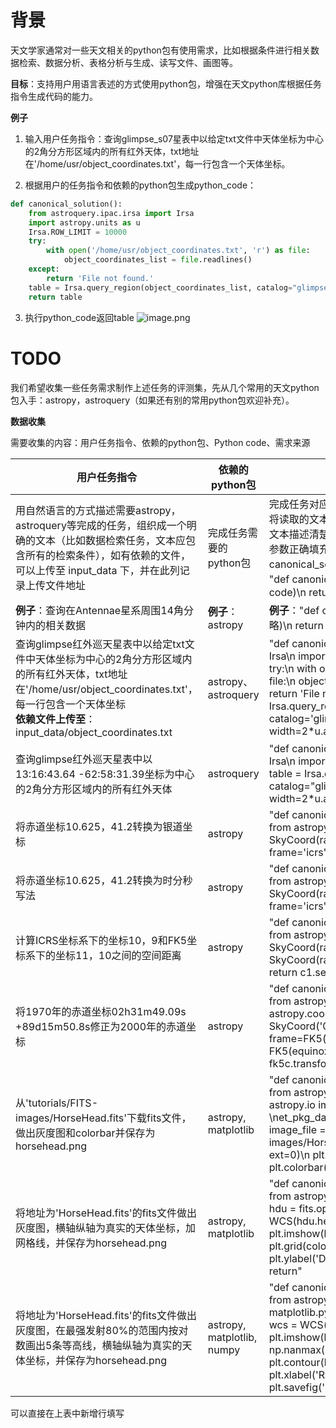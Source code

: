 # 背景

天文学家通常对一些天文相关的python包有使用需求，比如根据条件进行相关数据检索、数据分析、表格分析与生成、读写文件、画图等。

**目标**：支持用户用语言表述的方式使用python包，增强在天文python库根据任务指令生成代码的能力。

**例子**

1. 输入用户任务指令：查询glimpse_s07星表中以给定txt文件中天体坐标为中心的2角分方形区域内的所有红外天体，txt地址在'/home/usr/object_coordinates.txt'，每一行包含一个天体坐标。

2. 根据用户的任务指令和依赖的python包生成python_code：
```python
def canonical_solution():
    from astroquery.ipac.irsa import Irsa
    import astropy.units as u
    Irsa.ROW_LIMIT = 10000
    try:
        with open('/home/usr/object_coordinates.txt', 'r') as file:
            object_coordinates_list = file.readlines()
    except:
        return 'File not found.'
    table = Irsa.query_region(object_coordinates_list, catalog="glimpse_s07", spatial='Box', width=2*u.arcmin).to_pandas()
    return table
```

3. 执行python_code返回table
![image.png](https://cdn.nlark.com/yuque/0/2024/png/29422557/1710900443535-d2185433-0352-4734-a368-7c34a97d16f0.png#averageHue=%23282828&clientId=u153c5ad7-f01b-4&from=paste&height=839&id=uf31b0723&originHeight=1258&originWidth=3155&originalType=binary&ratio=1.5&rotation=0&showTitle=false&size=278964&status=done&style=none&taskId=u01f11296-40e2-4df5-b411-db88997ea7c&title=&width=2103.3333333333335)

# TODO

我们希望收集一些任务需求制作上述任务的评测集，先从几个常用的天文python包入手：astropy，astroquery（如果还有别的常用python包欢迎补充）。

**数据收集**

需要收集的内容：用户任务指令、依赖的python包、Python code、需求来源

| 用户任务指令 | 依赖的python包 | Python code | 需求来源 |
| --- | --- | --- | --- |
| 用自然语言的方式描述需要astropy，astroquery等完成的任务，组织成一个明确的文本（比如数据检索任务，文本应包含所有的检索条件），如有依赖的文件，可以上传至 input_data 下，并在此列记录上传文件地址 | 完成任务需要的python包 | 完成任务对应的python code，可以直接将代码作为文本进行读取，将读取的文本内容复制粘贴至此列。由于太长的python code很难用文本描述清楚，最好将python code的长度控制在100行以内。请将参数正确填充且可以执行成功的python code填写在canonical_solution函数里，将结果通过return进行返回。<br>"def canonical_solution():\n  ...(此处省略完成任务对应的python code)\n  return data"| 添加该条指令的人员、需求来源链接等，请务必填写 |
| **例子**：查询在Antennae星系周围14角分钟内的相关数据 | **例子**：astropy | **例子**："def canonical_solution():\n  import astropy\n  ...(此处省略)\n  return data\n" | 王雨菡 |
| 查询glimpse红外巡天星表中以给定txt文件中天体坐标为中心的2角分方形区域内的所有红外天体，txt地址在'/home/usr/object_coordinates.txt'，每一行包含一个天体坐标<br>**依赖文件上传至**：input_data/object_coordinates.txt | astropy、astroquery |"def canonical_solution():\n  from astroquery.ipac.irsa import Irsa\n  import astropy.units as u\n  Irsa.ROW_LIMIT = 10000\n  try:\n    with open('/home/usr/object_coordinates.txt', 'r') as file:\n      object_coordinates_list = file.readlines()\n  except:\n      return 'File not found.'\n  table = Irsa.query_region(object_coordinates_list, catalog='glimpse_s07', spatial='Box', width=2*u.arcmin).to_pandas()\n  return table\n"| 张天惟 |
| 查询glimpse红外巡天星表中以13:16:43.64 -62:58:31.39坐标为中心的2角分方形区域内的所有红外天体 | astroquery | "def canonical_solution():\n  from astroquery.ipac.irsa import Irsa\n  import astropy.units as u\n  Irsa.ROW_LIMIT = 10000\n  table = Irsa.query_region("13:16:43.64 -62:58:31.39", catalog="glimpse_s07", spatial='Box', width=2*u.arcmin).to_pandas()\n  return table\n" | 张天惟 |
| 将赤道坐标10.625，41.2转换为银道坐标 | astropy | "def canonical_solution():\n  from astropy import units as u\n  from astropy.coordinates import SkyCoord\n  c = SkyCoord(ra=10.625*u.degree, dec=41.2*u.degree, frame='icrs')\n  return c.galactic\n"| 张天惟<br>[https://docs.astropy.org/en/stable/coordinates/](https://docs.astropy.org/en/stable/coordinates/) |
| 将赤道坐标10.625，41.2转换为时分秒写法 | astropy | "def canonical_solution():\n  from astropy import units as u\n  from astropy.coordinates import SkyCoord\n  c = SkyCoord(ra=10.625*u.degree, dec=41.2*u.degree, frame='icrs')\n  c.to_string('hmsdms')\n  return c\n" |  张天惟|
| 计算ICRS坐标系下的坐标10，9和FK5坐标系下的坐标11，10之间的空间距离 | astropy | "def canonical_solution():\n  from astropy import units as u\n  from astropy.coordinates import SkyCoord\n  c1 = SkyCoord(ra=10*u.degree, dec=9*u.degree, frame='icrs')\n  c2 = SkyCoord(ra=11*u.degree, dec=10*u.degree, frame='fk5')\n  return c1.separation(c2)" |张天惟  |
| 将1970年的赤道坐标02h31m49.09s +89d15m50.8s修正为2000年的赤道坐标 | astropy | "def canonical_solution():\n  from astropy.time import Time\n  from astropy.coordinates import SkyCoord\n  from astropy.coordinates import FK5\n  fk5c = SkyCoord('02h31m49.09s', '+89d15m50.8s',               frame=FK5(equinox=Time('J1970')))\n  fk5_2000 = FK5(equinox=Time(2000, format='jyear'))\n  return fk5c.transform_to(fk5_2000)"| 张天惟 |
| 从'tutorials/FITS-images/HorseHead.fits'下载fits文件，做出灰度图和colorbar并保存为horsehead.png | astropy, matplotlib | "def canonical_solution():\n  import matplotlib.pyplot as plt\n  from astropy.visualization \nmport astropy_mpl_style\n  from astropy.io import fits\n  from astropy.utils.data import \net_pkg_data_filename\n  plt.style.use(astropy_mpl_style)\n  image_file = get_pkg_data_filename('tutorials/FITS-images/HorseHead.fits')\n  image_data = fits.getdata(image_file, ext=0)\n  plt.figure()\n  plt.imshow(image_data, cmap='gray')\n  plt.colorbar()\n  plt.savefig('horsehead.png')\n  return" |张天惟<br> [https://docs.astropy.org/en/stable/generated/examples/io/plot_fits-image.html](https://docs.astropy.org/en/stable/generated/examples/io/plot_fits-image.html) |
| 将地址为'HorseHead.fits'的fits文件做出灰度图，横轴纵轴为真实的天体坐标，加网格线，并保存为horsehead.png | astropy, matplotlib | "def canonical_solution():\n  from astropy.wcs import WCS\n  from astropy.io import fits\n  import matplotlib.pyplot as plt\n  hdu = fits.open('HorseHead.fits')[0]\n  wcs = WCS(hdu.header)\n  plt.subplot(projection=wcs) \n  plt.imshow(hdu.data, origin='lower', cmap='gray') \n  plt.grid(color='white', ls='solid')\n  plt.xlabel('RA (J2000)')\n  plt.ylabel('DEC (J2000)')\n  plt.savefig('horsehead.png')\n  return" | 张天惟 |
| 将地址为'HorseHead.fits'的fits文件做出灰度图，在最强发射80%的范围内按对数画出5条等高线，横轴纵轴为真实的天体坐标，并保存为horsehead.png | astropy, matplotlib, numpy | "def canonical_solution():\n  from astropy.wcs import WCS\n  from astropy.io import fits\n  import numpy as np\n  import matplotlib.pyplot as plt\n  hdu = fits.open('HorseHead.fits')[0]\n  wcs = WCS(hdu.header)\n  plt.subplot(projection=wcs) \n  plt.imshow(hdu.data, origin='lower', cmap='gray') \n  max_v = np.nanmax(hdu.data)\n  min_v = np.nanmin(hdu.data)\n  plt.contour(hdu.data,levels=np.logspace(min_v,max_v*0.8,5))\n  plt.xlabel('RA (J2000)')\n  plt.ylabel('DEC (J2000)')\n  plt.savefig('horsehead.png')\n  return" |张天惟<br> [https://astropy-astrofrog.readthedocs.io/en/latest/visualization/wcsaxes/images_contours.html](https://astropy-astrofrog.readthedocs.io/en/latest/visualization/wcsaxes/images_contours.html) |

可以直接在上表中新增行填写